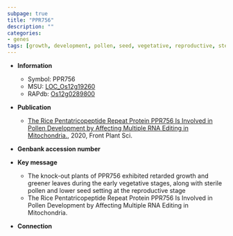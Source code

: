 ```yaml
---
subpage: true
title: "PPR756"
description: ""
categories:
- genes
tags: [growth, development, pollen, seed, vegetative, reproductive, sterile, pollen development]
---
```


* **Information**  
    + Symbol: PPR756  
    + MSU: [LOC_Os12g19260](http://rice.plantbiology.msu.edu/cgi-bin/ORF_infopage.cgi?orf=LOC_Os12g19260)  
    + RAPdb: [Os12g0289800](http://rapdb.dna.affrc.go.jp/viewer/gbrowse_details/irgsp1?name=Os12g0289800)  

* **Publication**  
    + [The Rice Pentatricopeptide Repeat Protein PPR756 Is Involved in Pollen Development by Affecting Multiple RNA Editing in Mitochondria.](http://www.ncbi.nlm.nih.gov/pubmed?term=The+Rice+Pentatricopeptide+Repeat+Protein+PPR756+Is+Involved+in+Pollen+Development+by+Affecting+Multiple+RNA+Editing+in+Mitochondria.%5BTitle%5D), 2020, Front Plant Sci.

* **Genbank accession number**  

* **Key message**  
    + The knock-out plants of PPR756 exhibited retarded growth and greener leaves during the early vegetative stages, along with sterile pollen and lower seed setting at the reproductive stage
    + The Rice Pentatricopeptide Repeat Protein PPR756 Is Involved in Pollen Development by Affecting Multiple RNA Editing in Mitochondria.

* **Connection**  



